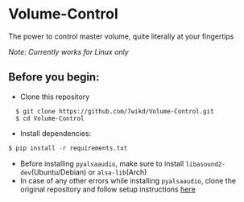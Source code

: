 # Volume-Control

The power to control master volume, quite literally at your fingertips

*Note: Currently works for Linux only*

## Before you begin:
- Clone this repository
```
  $ git clone https://github.com/7wikd/Volume-Control.git
  $ cd Volume-Control
```
- Install dependencies:
```python
$ pip install -r requirements.txt
```
- Before installing ```pyalsaaudio```, make sure to install ```libasound2-dev```(Ubuntu/Debian) or ```alsa-lib```(Arch)
- In case of any other errors while installing ```pyalsaaudio```, clone the original repository and follow setup instructions [here](https://github.com/larsimmisch/pyalsaaudio)
